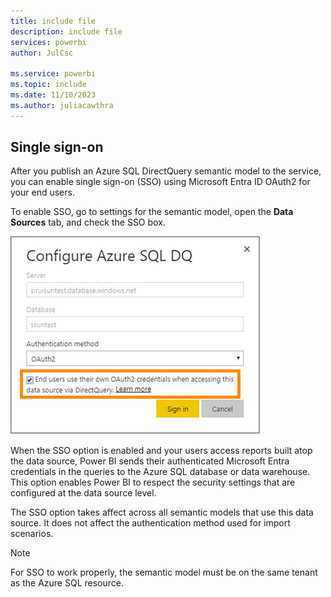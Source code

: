 ```yaml
---
title: include file
description: include file
services: powerbi
author: JulCsc
 
ms.service: powerbi
ms.topic: include
ms.date: 11/10/2023
ms.author: juliacawthra
---
```


## Single sign-on

After you publish an Azure SQL DirectQuery semantic model to the service, you can enable single sign-on (SSO) using Microsoft Entra ID OAuth2 for your end users.

To enable SSO, go to settings for the semantic model, open the **Data Sources** tab, and check the SSO box.

![Configure Azure SQL DQ dialog box](media/direct-query-sso/sso-dialog.png)

When the SSO option is enabled and your users access reports built atop the data source, Power BI sends their authenticated Microsoft Entra credentials in the queries to the Azure SQL database or data warehouse. This option enables Power BI to respect the security settings that are configured at the data source level.

The SSO option takes affect across all semantic models that use this data source. It does not affect the authentication method used for import scenarios.

> [!NOTE]
> For SSO to work properly, the semantic model must be on the same tenant as the Azure SQL resource.
